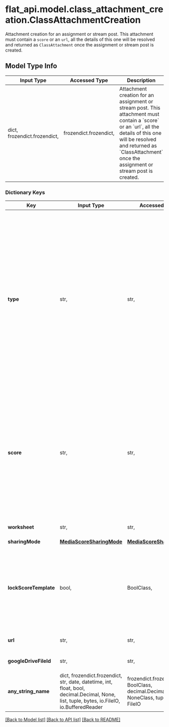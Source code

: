 # flat_api.model.class_attachment_creation.ClassAttachmentCreation

Attachment creation for an assignment or stream post. This attachment must contain a `score` or an `url`, all the details of this one will be resolved and returned as `ClassAttachment` once the assignment or stream post is created. 

## Model Type Info
Input Type | Accessed Type | Description | Notes
------------ | ------------- | ------------- | -------------
dict, frozendict.frozendict,  | frozendict.frozendict,  | Attachment creation for an assignment or stream post. This attachment must contain a &#x60;score&#x60; or an &#x60;url&#x60;, all the details of this one will be resolved and returned as &#x60;ClassAttachment&#x60; once the assignment or stream post is created.  | 

### Dictionary Keys
Key | Input Type | Accessed Type | Description | Notes
------------ | ------------- | ------------- | ------------- | -------------
**type** | str,  | str,  | The type of the attachment posted: * &#x60;rich&#x60;, &#x60;photo&#x60;, &#x60;video&#x60; are attachment types that are automatically resolved from a &#x60;link&#x60; attachment. * A &#x60;flat&#x60; attachment is a score document where the unique identifier will be specified in the &#x60;score&#x60; property. Its sharing mode will be provided in the &#x60;sharingMode&#x60; property.  | [optional] must be one of ["rich", "photo", "video", "link", "flat", "googleDrive", "worksheet", "performance", ] 
**score** | str,  | str,  | A unique Flat score identifier. The user creating the assignment must at least have read access to the document. If the user has admin rights, new group permissions will be automatically added for the teachers and students of the class.  | [optional] 
**worksheet** | str,  | str,  | An unique worksheet identifier | [optional] 
**sharingMode** | [**MediaScoreSharingMode**](MediaScoreSharingMode.md) | [**MediaScoreSharingMode**](MediaScoreSharingMode.md) |  | [optional] 
**lockScoreTemplate** | bool,  | BoolClass,  | To be used with a score attached in &#x60;sharingMode&#x60; &#x60;copy&#x60; (score used as template). If true, students won&#x27;t be able to change the original notes of the template. | [optional] 
**url** | str,  | str,  | The URL of the attachment. | [optional] 
**googleDriveFileId** | str,  | str,  | The ID of the Google Drive File | [optional] 
**any_string_name** | dict, frozendict.frozendict, str, date, datetime, int, float, bool, decimal.Decimal, None, list, tuple, bytes, io.FileIO, io.BufferedReader | frozendict.frozendict, str, BoolClass, decimal.Decimal, NoneClass, tuple, bytes, FileIO | any string name can be used but the value must be the correct type | [optional]

[[Back to Model list]](../../README.md#documentation-for-models) [[Back to API list]](../../README.md#documentation-for-api-endpoints) [[Back to README]](../../README.md)

